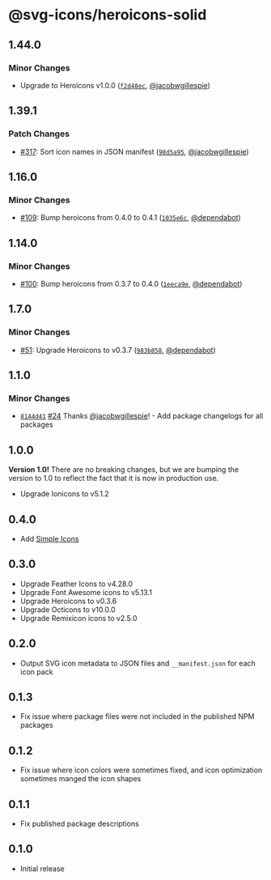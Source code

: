 # @svg-icons/heroicons-solid

## 1.44.0

### Minor Changes

- Upgrade to Heroicons v1.0.0 ([`f2d48ec`](https://github.com/svg-icons/svg-icons/commit/f2d48ec6a2b61e5ff005e0c55d6645a8df623ed1), [@jacobwgillespie](https://github.com/jacobwgillespie))

## 1.39.1

### Patch Changes

- [#317](https://github.com/svg-icons/svg-icons/pull/317): Sort icon names in JSON manifest ([`98d5a95`](https://github.com/svg-icons/svg-icons/commit/98d5a952a2249024e378e0c7707428406d14bcd8), [@jacobwgillespie](https://github.com/jacobwgillespie))

## 1.16.0

### Minor Changes

- [#109](https://github.com/svg-icons/svg-icons/pull/109): Bump heroicons from 0.4.0 to 0.4.1 ([`1035e6c`](https://github.com/svg-icons/svg-icons/commit/1035e6c96772446479beb9abad553b0fc367954c), [@dependabot](https://github.com/apps/dependabot))

## 1.14.0

### Minor Changes

- [#100](https://github.com/svg-icons/svg-icons/pull/100): Bump heroicons from 0.3.7 to 0.4.0 ([`1eeca9e`](https://github.com/svg-icons/svg-icons/commit/1eeca9ec7f477fee76917b99fe22bc473ef3fe7d), [@dependabot](https://github.com/apps/dependabot))

## 1.7.0

### Minor Changes

- [#51](https://github.com/svg-icons/svg-icons/pull/51): Upgrade Heroicons to v0.3.7 ([`983b858`](https://github.com/svg-icons/svg-icons/commit/983b85871d6ec4550a3616124f2c724a655c729e), [@dependabot](https://github.com/apps/dependabot))

## 1.1.0

### Minor Changes

- [`8144d41`](https://github.com/svg-icons/svg-icons/commit/8144d4179577a00a911f97f3841aa4efcced78b1) [#24](https://github.com/svg-icons/svg-icons/pull/24) Thanks [@jacobwgillespie](https://github.com/jacobwgillespie)! - Add package changelogs for all packages

## 1.0.0

**Version 1.0!** There are no breaking changes, but we are bumping the version to 1.0 to reflect the fact that it is now in production use.

- Upgrade Ionicons to v5.1.2

## 0.4.0

- Add [Simple Icons](https://github.com/simple-icons/simple-icons)

## 0.3.0

- Upgrade Feather Icons to v4.28.0
- Upgrade Font Awesome icons to v5.13.1
- Upgrade Heroicons to v0.3.6
- Upgrade Octicons to v10.0.0
- Upgrade Remixicon icons to v2.5.0

## 0.2.0

- Output SVG icon metadata to JSON files and `__manifest.json` for each icon pack

## 0.1.3

- Fix issue where package files were not included in the published NPM packages

## 0.1.2

- Fix issue where icon colors were sometimes fixed, and icon optimization sometimes manged the icon shapes

## 0.1.1

- Fix published package descriptions

## 0.1.0

- Initial release
